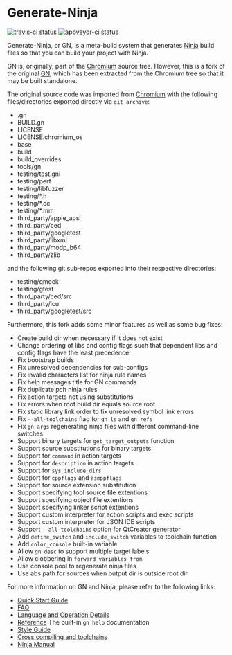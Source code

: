 # Generate-Ninja

[![travis-ci status](https://travis-ci.org/o-lim/generate-ninja.svg?branch=master)](https://travis-ci.org/o-lim/generate-ninja/builds)
[![appveyor-ci status](https://ci.appveyor.com/api/projects/status/al342b4i56m1hs27/branch/master?svg=true)](https://ci.appveyor.com/project/o-lim/generate-ninja/branch/master)

Generate-Ninja, or GN, is a meta-build system that generates [Ninja](https://ninja-build.org)
build files so that you can build your project with Ninja.

GN is, originally, part of the [Chromium](https://chromium.googlesource.com/chromium/src)
source tree. However, this is a fork of the original [GN](https://chromium.googlesource.com/chromium/src/+/master/tools/gn),
which has been extracted from the Chromium tree so that it may be built
standalone.

The original source code was imported from [Chromium](https://chromium.googlesource.com/chromium/src.git)
with the following files/directories exported directly via `git archive`:

 - .gn
 - BUILD.gn
 - LICENSE
 - LICENSE.chromium\_os
 - base
 - build
 - build\_overrides
 - tools/gn
 - testing/test.gni
 - testing/perf
 - testing/libfuzzer
 - testing/\*.h
 - testing/\*.cc
 - testing/\*.mm
 - third\_party/apple\_apsl
 - third\_party/ced
 - third\_party/googletest
 - third\_party/libxml
 - third\_party/modp\_b64
 - third\_party/zlib

and the following git sub-repos exported into their respective directories:

 - testing/gmock
 - testing/gtest
 - third\_party/ced/src
 - third\_party/icu
 - third\_party/googletest/src

Furthermore, this fork adds some minor features as well as some bug fixes:

 - Create build dir when necessary if it does not exist
 - Change ordering of libs and config flags such that dependent libs and config flags have the least precedence
 - Fix bootstrap builds
 - Fix unresolved dependencies for sub-configs
 - Fix invalid characters list for ninja rule names
 - Fix help messages title for GN commands
 - Fix duplicate pch ninja rules
 - Fix action targets not using substitutions
 - Fix errors when root build dir equals source root
 - Fix static library link order to fix unresolved symbol link errors
 - Fix `--all-toolchains` flag for `gn ls` and `gn refs`
 - Fix `gn args` regenerating ninja files with different command-line switches
 - Support binary targets for `get_target_outputs` function
 - Support source substitutions for binary targets
 - Support for `command` in action targets
 - Support for `description` in action targets
 - Support for `sys_include_dirs`
 - Support for `cppflags` and `asmppflags`
 - Support for source extension substitution
 - Support specifying tool source file extentions
 - Support specifying object file extentions
 - Support specifying linker script extentions
 - Support custom interpreter for action scripts and exec scripts
 - Support custom interpreter for JSON IDE scripts
 - Support `--all-toolchains` option for QtCreator generator
 - Add `define_switch` and `include_switch` variables to toolchain function
 - Add `color_console` built-in variable
 - Allow `gn desc` to support multiple target labels
 - Allow clobbering in `forward_variables_from`
 - Use console pool to regenerate ninja files
 - Use abs path for sources when output dir is outside root dir

For more information on GN and Ninja, please refer to the following links:

 - [Quick Start Guide](tools/gn/docs/quick_start.md)
 - [FAQ](tools/gn/docs/faq.md)
 - [Language and Operation Details](tools/gn/docs/language.md)
 - [Reference](tools/gn/docs/reference.md) The built-in `gn help` documentation
 - [Style Guide](tools/gn/docs/style_guide.md)
 - [Cross compiling and toolchains](tools/gn/docs/cross_compiles.md)
 - [Ninja Manual](https://ninja-build.org/manual.html)
